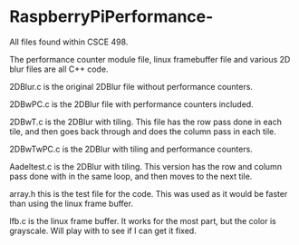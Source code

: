 RaspberryPiPerformance-
=======================

All files found within CSCE 498.

The performance counter module file, linux framebuffer file and various 2D blur files are all C++ code.

2DBlur.c is the original 2DBlur file without performance counters.

2DBwPC.c is the 2DBlur file with performance counters included.

2DBwT.c is the 2DBlur with tiling. This file has the row pass done in each tile, and then goes back through and does the column pass in each tile.

2DBwTwPC.c is the 2DBlur with tiling and performance counters. 

Aadeltest.c is the 2DBlur with tiling. This version has the row and column pass done with in the same loop, and then moves to the next tile.

array.h this is the test file for the code. This was used as it would be faster than using the linux frame buffer.

lfb.c is the linux frame buffer. It works for the most part, but the color is grayscale. Will play with to see if I can get it fixed. 

